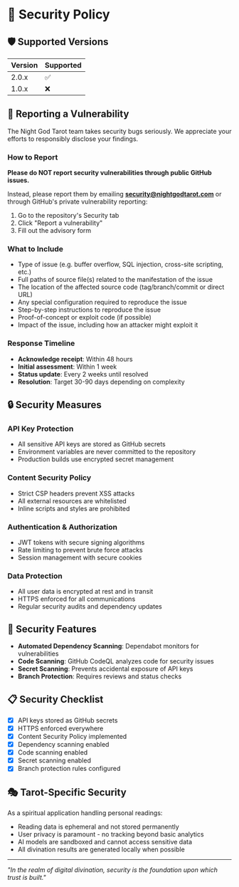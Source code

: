 # 🔐 Security Policy

## 🛡️ Supported Versions

| Version | Supported          |
| ------- | ------------------ |
| 2.0.x   | :white_check_mark: |
| 1.0.x   | :x:                |

## 🚨 Reporting a Vulnerability

The Night God Tarot team takes security bugs seriously. We appreciate your efforts to responsibly disclose your findings.

### How to Report

**Please do NOT report security vulnerabilities through public GitHub issues.**

Instead, please report them by emailing **security@nightgodtarot.com** or through GitHub's private vulnerability reporting:

1. Go to the repository's Security tab
2. Click "Report a vulnerability" 
3. Fill out the advisory form

### What to Include

- Type of issue (e.g. buffer overflow, SQL injection, cross-site scripting, etc.)
- Full paths of source file(s) related to the manifestation of the issue
- The location of the affected source code (tag/branch/commit or direct URL)
- Any special configuration required to reproduce the issue
- Step-by-step instructions to reproduce the issue
- Proof-of-concept or exploit code (if possible)
- Impact of the issue, including how an attacker might exploit it

### Response Timeline

- **Acknowledge receipt**: Within 48 hours
- **Initial assessment**: Within 1 week  
- **Status update**: Every 2 weeks until resolved
- **Resolution**: Target 30-90 days depending on complexity

## 🔒 Security Measures

### API Key Protection
- All sensitive API keys are stored as GitHub secrets
- Environment variables are never committed to the repository
- Production builds use encrypted secret management

### Content Security Policy
- Strict CSP headers prevent XSS attacks
- All external resources are whitelisted
- Inline scripts and styles are prohibited

### Authentication & Authorization
- JWT tokens with secure signing algorithms
- Rate limiting to prevent brute force attacks
- Session management with secure cookies

### Data Protection
- All user data is encrypted at rest and in transit
- HTTPS enforced for all communications
- Regular security audits and dependency updates

## 🚀 Security Features

- **Automated Dependency Scanning**: Dependabot monitors for vulnerabilities
- **Code Scanning**: GitHub CodeQL analyzes code for security issues  
- **Secret Scanning**: Prevents accidental exposure of API keys
- **Branch Protection**: Requires reviews and status checks

## 📋 Security Checklist

- [x] API keys stored as GitHub secrets
- [x] HTTPS enforced everywhere
- [x] Content Security Policy implemented
- [x] Dependency scanning enabled
- [x] Code scanning enabled
- [x] Secret scanning enabled
- [x] Branch protection rules configured

## 🎭 Tarot-Specific Security

As a spiritual application handling personal readings:
- Reading data is ephemeral and not stored permanently
- User privacy is paramount - no tracking beyond basic analytics
- AI models are sandboxed and cannot access sensitive data
- All divination results are generated locally when possible

---

*"In the realm of digital divination, security is the foundation upon which trust is built."*